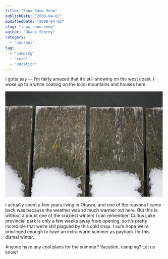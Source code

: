 ```yaml
---
title: "Snow Snow Snow"
publishDate: "2009-04-02"
modifiedDate: "2009-04-02"
slug: "snow-snow-snow"
author: "Duane Storey"
category:
  - "Journal"
tag:
  - "camping"
  - "cold"
  - "vacation"
---
```


I gotta say — I’m fairly amazed that it’s still snowing on the west coast. I woke up to a white coating on the local mountains and houses here.

![Snow](_images/snow-snow-snow-1.jpg)

I actually spent a few years living in Ottawa, and one of the reasons I came back was because the weather was so much warmer out here. But this is without a doubt one of the craziest winters I can remember. Cultus Lake provincial park is only a few weeks away from opening, so it’s pretty incredible that we’re still plagued by this cold snap. I sure hope we’re privileged enough to have an extra warm summer as payback for this dismal winter.

Anyone have any cool plans for the summer? Vacation, camping? Let us know!